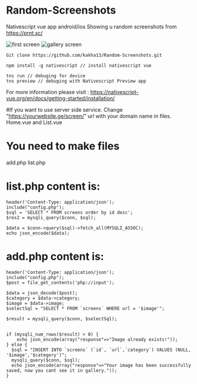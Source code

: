 # Random-Screenshots
Nativescript vue app android/ios Showing u random screenshots from https://prnt.sc/

![first screen](https://lh3.googleusercontent.com/QeG1XmwVRF50Zs4vyTauyzmItLYa_EfMa_uhA76xtEWM-CyopW67nqgxthcfgq86iCg=w1920-h969-rw)
![gallery screen](https://lh3.googleusercontent.com/3H0Sef0z7lIdpTh4SVtR05dEwxU5MmzM4gXgPAfs5V9XxRbr2v3zoo8YNbEqb2BqyA=w1920-h969-rw)

```
Git clone https://github.com/kakha13/Random-Screenshots.git

npm install -g nativescript // install nativescript vue 

tns run // debuging for device
tns preview // debuging with Nativescript Preview app
```
For more information please visit : https://nativescript-vue.org/en/docs/getting-started/installation/

#If you want to use server side service.
Change "https://yourwebsite.ge/screen/" url with your domain name in files. Home.vue and List.vue

# You need to make files

add.php
list.php

# list.php content is:
```
header('Content-Type: application/json');
include("config.php");
$sql = 'SELECT * FROM screens order by id desc';
$res2 = mysqli_query($conn, $sql); 

$data = $conn->query($sql)->fetch_all(MYSQLI_ASSOC);
echo json_encode($data);
```

# add.php content is:
```
header('Content-Type: application/json');
include("config.php");
$post = file_get_contents('php://input');

$data = json_decode($post);
$category = $data->category;
$image = $data->image;
$selectSql = "SELECT * FROM `screens` WHERE url = '$image'";

$result = mysqli_query($conn, $selectSql);


if (mysqli_num_rows($result) > 0) {
	echo json_encode(array("response"=>"Image already exists!"));
} else {
  $sql = "INSERT INTO `screens` (`id`, `url`,`category`) VALUES (NULL,  '$image','$category')";
  mysqli_query($conn, $sql); 	
  echo json_encode(array("response"=>"Your image has been successfully saved, now you cant see it in gallery."));
}
```
